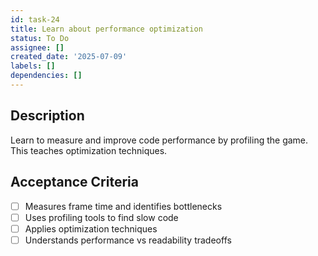 ```yaml
---
id: task-24
title: Learn about performance optimization
status: To Do
assignee: []
created_date: '2025-07-09'
labels: []
dependencies: []
---
```


## Description

Learn to measure and improve code performance by profiling the game. This teaches optimization techniques.

## Acceptance Criteria

- [ ] Measures frame time and identifies bottlenecks
- [ ] Uses profiling tools to find slow code
- [ ] Applies optimization techniques
- [ ] Understands performance vs readability tradeoffs
